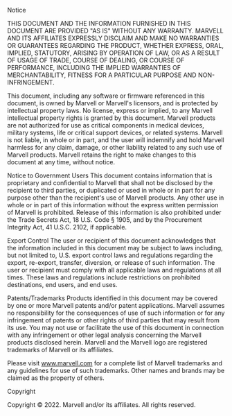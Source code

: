 Notice

THIS DOCUMENT AND THE INFORMATION FURNISHED IN THIS DOCUMENT ARE PROVIDED "AS IS"
WITHOUT ANY WARRANTY. MARVELL AND ITS AFFILIATES EXPRESSLY DISCLAIM AND MAKE NO
WARRANTIES OR GUARANTEES REGARDING THE PRODUCT, WHETHER EXPRESS, ORAL, IMPLIED,
STATUTORY, ARISING BY OPERATION OF LAW, OR AS A RESULT OF USAGE OF TRADE, COURSE OF
DEALING, OR COURSE OF PERFORMANCE, INCLUDING THE IMPLIED WARRANTIES OF
MERCHANTABILITY, FITNESS FOR A PARTICULAR PURPOSE AND NON-INFRINGEMENT.

This document, including any software or firmware referenced in this document, is owned by Marvell or
Marvell's licensors, and is protected by intellectual property laws. No license, express or implied, to any
Marvell intellectual property rights is granted by this document. Marvell products are not authorized for use as
critical components in medical devices, military systems, life or critical support devices, or related systems.
Marvell is not liable, in whole or in part, and the user will indemnify and hold Marvell harmless for any claim,
damage, or other liability related to any such use of Marvell products. Marvell retains the right to make
changes to this document at any time, without notice.

Notice to Government Users
This document contains information that is proprietary and confidential to Marvell that shall not be disclosed
by the recipient to third parties, or duplicated or used in whole or in part for any purpose other than the
recipient's use of Marvell products. Any other use in whole or in part of this information without the express
written permission of Marvell is prohibited. Release of this information is also prohibited under the Trade
Secrets Act, 18 U.S. Code § 1905, and by the Procurement Integrity Act, 41 U.S.C. 2102, if applicable.

Export Control
The user or recipient of this document acknowledges that the information included in this document may be
subject to laws including, but not limited to, U.S. export control laws and regulations regarding the export,
re-export, transfer, diversion, or release of such information. The user or recipient must comply with all
applicable laws and regulations at all times. These laws and regulations include restrictions on prohibited
destinations, end users, and end uses.

Patents/Trademarks
Products identified in this document may be covered by one or more Marvell patents and/or patent
applications. Marvell assumes no responsibility for the consequences of use of such information or for any
infringement of patents or other rights of third parties that may result from its use. You may not use or facilitate
the use of this document in connection with any infringement or other legal analysis concerning the Marvell
products disclosed herein. Marvell and the Marvell logo are registered trademarks of Marvell or its affiliates.

Please visit www.marvell.com for a complete list of Marvell trademarks and any guidelines for use of such
trademarks. Other names and brands may be claimed as the property of others.

Copyright

Copyright © 2022. Marvell and/or its affiliates. All rights reserved.
